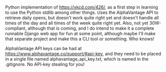 Python implementation of https://xkcd.com/426/, as a first step in learning to use the Python stdlib among other things. Uses the AlphaVantage API to retrieve daily opens, but doesn't work quite right yet and doesn't handle all times of the day and all times of the week quite right yet. Also, not yet 30W-compliant, although that is coming, and I do intend to make it a complete runnable Django web app for fun at some point, although maybe I'll make that separate project and make this a CLI tool or something. Who knows!

AlphaVantage API keys can be had at https://www.alphavantage.co/support/#api-key, and they need to be placed in a single file named alphavantage_api_key.txt, which is named in the .gitignore. No API-key stealing for you!
